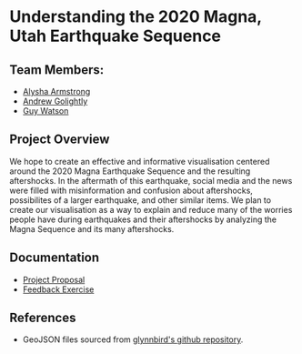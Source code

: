 # Understanding the 2020 Magna, Utah Earthquake Sequence

## Team Members:
- [Alysha Armstrong](mailto:alysha.armstrong@utah.edu "alysha.armstrong@utah.edu")
- [Andrew Golightly](mailto:andrew.golightly@utah.edu "andrew.golightly@utah.edu")
- [Guy Watson](mailto:guy.watson@utah.edu "guy.watson@utah.edu")

## Project Overview
We hope to create an effective and informative visualisation centered around the 2020 Magna Earthquake Sequence and the resulting aftershocks. In the aftermath of this earthquake, social media and the news were filled with misinformation and confusion about aftershocks, possibilites of a larger earthquake, and other similar items. We plan to create our visualisation as a way to explain and reduce many of the worries people have during earthquakes and their aftershocks by analyzing the Magna Sequence and its many aftershocks. 

## Documentation
- [Project Proposal](./Documentation/MagnaEarthquakeProject.pdf)
- [Feedback Exercise](./Documentation/feedback_exercise.md)

## References
- GeoJSON files sourced from [glynnbird's github repository](https://github.com/glynnbird/usstatesgeojson). 

